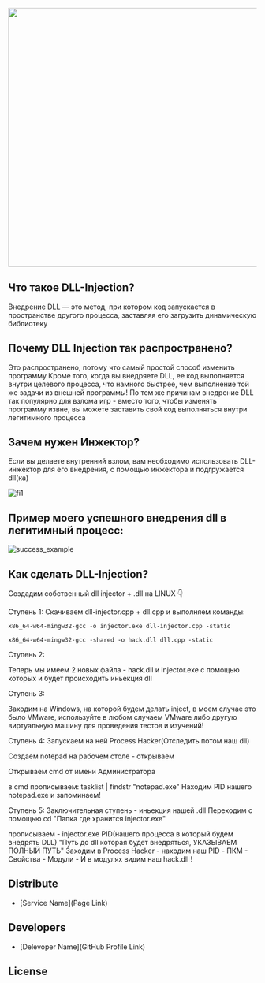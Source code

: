 <p align="center">
      <img src="https://i.postimg.cc/QCw27mjf/maxresdefault.jpg" width="526">
</p>

## Что такое DLL-Injection?

Внедрение DLL — это метод, при котором код запускается в пространстве другого процесса, заставляя его загрузить динамическую библиотеку

## Почему DLL Injection так распространено?

Это распространено, потому что самый простой способ изменить программу
Кроме того, когда вы внедряете DLL, ее код выполняется внутри целевого процесса, что намного быстрее, чем выполнение той же задачи из внешней программы!
По тем же причинам внедрение DLL так популярно для взлома игр - вместо того, чтобы изменять программу извне, вы можете заставить свой код выполняться внутри легитимного процесса

## Зачем нужен Инжектор?
Если вы делаете внутренний взлом, вам необходимо использовать DLL-инжектор для его внедрения, с помощью инжектора и подгружается dll(ка)

![fi1](https://github.com/user-attachments/assets/189464dc-15c0-4cde-933d-7f3c602904a7)



  ## Пример моего успешного внедрения dll в легитимный процесс:



![success_example](https://github.com/user-attachments/assets/3a5588b0-0600-47de-b536-3a8773506ec1)

## Как сделать DLL-Injection?

Создадим собственный dll injector + .dll на LINUX 👇

Ступень 1:
Скачиваем dll-injector.cpp + dll.cpp и выполняем команды:
```
x86_64-w64-mingw32-gcc -o injector.exe dll-injector.cpp -static
```
```
x86_64-w64-mingw32-gcc -shared -o hack.dll dll.cpp -static
```

Ступень 2:

Теперь мы имеем 2 новых файла - hack.dll и injector.exe
с помощью которых и будет происходить иньекция dll

Ступень 3:

Заходим на Windows, на которой будем делать inject, в моем случае это было VMware, используйте в любом случаем VMware либо другую виртуальную машину для проведения тестов и изучений!

Ступень 4:
Запускаем на ней Process Hacker(Отследить потом наш dll)

Создаем notepad на рабочем столе - открываем

Открываем cmd от имени Администратора

в cmd прописываем: tasklist | findstr "notepad.exe"
Находим PID нашего notepad.exe и запоминаем!

Ступень 5:
Заключительная ступень - иньекция нашей .dll
Переходим с помощью cd "Папка где хранится injector.exe"

прописываем - injector.exe PID(нашего процесса в который будем внедрять DLL) "Путь до dll которая будет внедряться, УКАЗЫВАЕМ ПОЛНЫЙ ПУТЬ"
Заходим в Process Hacker - находим наш PID - ПКМ - Свойства - Модули - И в модулях видим наш hack.dll !

## Distribute

- [Service Name](Page Link)


## Developers

- [Delevoper Name](GitHub Profile Link)

## License
